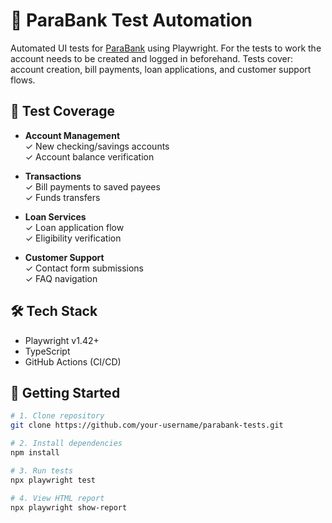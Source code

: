 # 🏦 ParaBank Test Automation

Automated UI tests for [ParaBank](https://parabank.parasoft.com) using Playwright.  For the tests to work the account needs to be created and logged in beforehand.
Tests cover: account creation, bill payments, loan applications, and customer support flows.

## 🧪 Test Coverage
- **Account Management**  
  ✓ New checking/savings accounts  
  ✓ Account balance verification  

- **Transactions**  
  ✓ Bill payments to saved payees  
  ✓ Funds transfers  

- **Loan Services**  
  ✓ Loan application flow  
  ✓ Eligibility verification  

- **Customer Support**  
  ✓ Contact form submissions  
  ✓ FAQ navigation  

## 🛠️ Tech Stack
- Playwright v1.42+
- TypeScript
- GitHub Actions (CI/CD)

## 🚀 Getting Started
```bash
# 1. Clone repository
git clone https://github.com/your-username/parabank-tests.git

# 2. Install dependencies
npm install

# 3. Run tests
npx playwright test

# 4. View HTML report
npx playwright show-report